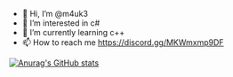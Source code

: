 - 👋 Hi, I’m @m4uk3
- 👀 I’m interested in c#
- 🌱 I’m currently learning c++
- 📫 How to reach me https://discord.gg/MKWmxmp9DF



[![Anurag's GitHub stats](https://github-readme-stats.vercel.app/api?username=m4uk3)](https://github.com/anuraghazra/github-readme-stats)

<!---
mauke509123/mauke509123 is a ✨ special ✨ repository because its `README.md` (this file) appears on your GitHub profile.
You can click the Preview link to take a look at your changes.
--->
